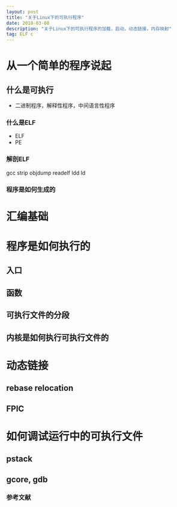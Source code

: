 ```yaml
---
layout: post
title: "关于Linux下的可执行程序"
date: 2018-03-08 
description: "关于Linux下的可执行程序的加载，启动，动态链接，内存映射"
tag: ELF c 
---   
```


# 从一个简单的程序说起
## 什么是可执行
* 二进制程序，解释性程序，中间语言性程序
### 什么是ELF
* ELF
* PE
### 解剖ELF 
gcc
strip
objdump
readelf
ldd
ld
### 程序是如何生成的

# 汇编基础

# 程序是如何执行的
## 入口
## 函数
## 可执行文件的分段
## 内核是如何执行可执行文件的


# 动态链接
## rebase relocation
## FPIC

# 如何调试运行中的可执行文件
## pstack
## gcore, gdb

### 参考文献
